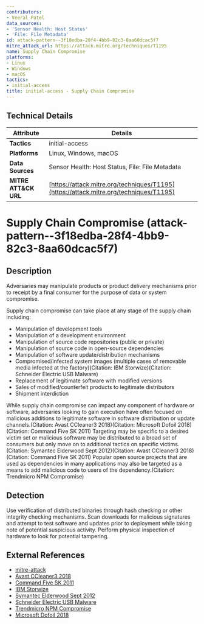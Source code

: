 ```yaml
---
contributors:
- Veeral Patel
data_sources:
- 'Sensor Health: Host Status'
- 'File: File Metadata'
id: attack-pattern--3f18edba-28f4-4bb9-82c3-8aa60dcac5f7
mitre_attack_url: https://attack.mitre.org/techniques/T1195
name: Supply Chain Compromise
platforms:
- Linux
- Windows
- macOS
tactics:
- initial-access
title: initial-access - Supply Chain Compromise
---
```


## Technical Details

| Attribute | Details |
|-----------|----------|
| **Tactics** | initial-access |
| **Platforms** | Linux, Windows, macOS |
| **Data Sources** | Sensor Health: Host Status, File: File Metadata |
| **MITRE ATT&CK URL** | [https://attack.mitre.org/techniques/T1195](https://attack.mitre.org/techniques/T1195) |

# Supply Chain Compromise (attack-pattern--3f18edba-28f4-4bb9-82c3-8aa60dcac5f7)

## Description
Adversaries may manipulate products or product delivery mechanisms prior to receipt by a final consumer for the purpose of data or system compromise.

Supply chain compromise can take place at any stage of the supply chain including:

* Manipulation of development tools
* Manipulation of a development environment
* Manipulation of source code repositories (public or private)
* Manipulation of source code in open-source dependencies
* Manipulation of software update/distribution mechanisms
* Compromised/infected system images (multiple cases of removable media infected at the factory)(Citation: IBM Storwize)(Citation: Schneider Electric USB Malware) 
* Replacement of legitimate software with modified versions
* Sales of modified/counterfeit products to legitimate distributors
* Shipment interdiction

While supply chain compromise can impact any component of hardware or software, adversaries looking to gain execution have often focused on malicious additions to legitimate software in software distribution or update channels.(Citation: Avast CCleaner3 2018)(Citation: Microsoft Dofoil 2018)(Citation: Command Five SK 2011) Targeting may be specific to a desired victim set or malicious software may be distributed to a broad set of consumers but only move on to additional tactics on specific victims.(Citation: Symantec Elderwood Sept 2012)(Citation: Avast CCleaner3 2018)(Citation: Command Five SK 2011) Popular open source projects that are used as dependencies in many applications may also be targeted as a means to add malicious code to users of the dependency.(Citation: Trendmicro NPM Compromise)

## Detection
Use verification of distributed binaries through hash checking or other integrity checking mechanisms. Scan downloads for malicious signatures and attempt to test software and updates prior to deployment while taking note of potential suspicious activity. Perform physical inspection of hardware to look for potential tampering.

## External References
- [mitre-attack](https://attack.mitre.org/techniques/T1195)
- [Avast CCleaner3 2018](https://blog.avast.com/new-investigations-in-ccleaner-incident-point-to-a-possible-third-stage-that-had-keylogger-capacities)
- [Command Five SK 2011](https://www.commandfive.com/papers/C5_APT_SKHack.pdf)
- [IBM Storwize](https://www-01.ibm.com/support/docview.wss?uid=ssg1S1010146&myns=s028&mynp=OCSTHGUJ&mynp=OCSTLM5A&mynp=OCSTLM6B&mynp=OCHW206&mync=E&cm_sp=s028-_-OCSTHGUJ-OCSTLM5A-OCSTLM6B-OCHW206-_-E)
- [Symantec Elderwood Sept 2012](https://web.archive.org/web/20190717233006/http://www.symantec.com/content/en/us/enterprise/media/security_response/whitepapers/the-elderwood-project.pdf)
- [Schneider Electric USB Malware](https://www.se.com/us/en/download/document/SESN-2018-236-01/)
- [Trendmicro NPM Compromise](https://www.trendmicro.com/vinfo/dk/security/news/cybercrime-and-digital-threats/hacker-infects-node-js-package-to-steal-from-bitcoin-wallets)
- [Microsoft Dofoil 2018](https://cloudblogs.microsoft.com/microsoftsecure/2018/03/07/behavior-monitoring-combined-with-machine-learning-spoils-a-massive-dofoil-coin-mining-campaign/)
